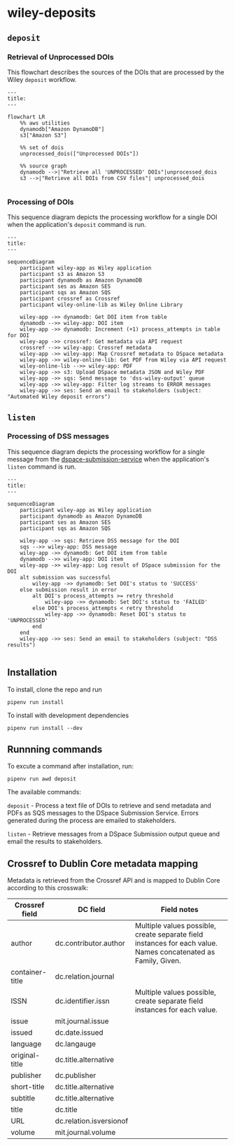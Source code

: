 # wiley-deposits


## `deposit`

### Retrieval of Unprocessed DOIs

This flowchart describes the sources of the DOIs that are processed by the Wiley `deposit` workflow.

```mermaid
---
title:
---

flowchart LR
    %% aws utilities
    dynamodb["Amazon DynamoDB"]
    s3["Amazon S3"]

    %% set of dois
    unprocessed_dois(["Unprocessed DOIs"])

    %% source graph
    dynamodb -->|"Retrieve all 'UNPROCESSED' DOIs"|unprocessed_dois
    s3 -->|"Retrieve all DOIs from CSV files"| unprocessed_dois
   
```

### Processing of DOIs

This sequence diagram depicts the processing workflow for a single DOI when the application's `deposit` command is run. 

```mermaid
---
title:
---

sequenceDiagram
    participant wiley-app as Wiley application
    participant s3 as Amazon S3
    participant dynamodb as Amazon DynamoDB
    participant ses as Amazon SES
    participant sqs as Amazon SQS
    participant crossref as Crossref
    participant wiley-online-lib as Wiley Online Library

    wiley-app ->> dynamodb: Get DOI item from table
    dynamodb -->> wiley-app: DOI item
    wiley-app ->> dynamodb: Increment (+1) process_attempts in table for DOI
    wiley-app ->> crossref: Get metadata via API request
    crossref -->> wiley-app: Crossref metadata
    wiley-app ->> wiley-app: Map Crossref metadata to DSpace metadata
    wiley-app ->> wiley-online-lib: Get PDF from Wiley via API request
    wiley-online-lib -->> wiley-app: PDF
    wiley-app ->> s3: Upload DSpace metadata JSON and Wiley PDF
    wiley-app ->> sqs: Send message to 'dss-wiley-output' queue
    wiley-app ->> wiley-app: Filter log streams to ERROR messages
    wiley-app ->> ses: Send an email to stakeholders (subject: "Automated Wiley deposit errors")
```

## `listen`

### Processing of DSS messages
This sequence diagram depicts the processing workflow for a single message from the [dspace-submission-service](https://github.com/MITLibraries/dspace-submission-service/tree/main) when the application's `listen` command is run.

```mermaid
---
title: 
---

sequenceDiagram
    participant wiley-app as Wiley application
    participant dynamodb as Amazon DynamoDB
    participant ses as Amazon SES
    participant sqs as Amazon SQS

    wiley-app ->> sqs: Retrieve DSS message for the DOI
    sqs -->> wiley-app: DSS message 
    wiley-app ->> dynamodb: Get DOI item from table
    dynamodb -->> wiley-app: DOI item
    wiley-app ->> wiley-app: Log result of DSpace submission for the DOI
    alt submission was successful
        wiley-app ->> dynamodb: Set DOI's status to 'SUCCESS'
    else submission result in error
        alt DOI's process_attempts >= retry threshold 
            wiley-app ->> dynamodb: Set DOI's status to 'FAILED'
        else DOI's process_attempts < retry threshold
            wiley-app ->> dynamodb: Reset DOI's status to 'UNPROCESSED'
        end
    end
    wiley-app ->> ses: Send an email to stakeholders (subject: "DSS results")


```


## Installation

To install, clone the repo and run 

```
pipenv run install 

```

To install with development dependencies

```
pipenv run install --dev
```

## Runnning commands

To excute a command after installation, run:

```
pipenv run awd deposit
```

The available commands:

`deposit` - Process a text file of DOIs to retrieve and send metadata and PDFs as SQS messages to the DSpace Submission Service. Errors generated during the process are emailed to stakeholders.

`listen` - Retrieve messages from a DSpace Submission output queue and email the results to stakeholders.

## Crossref to Dublin Core metadata mapping
Metadata is retrieved from the Crossref API and is mapped to Dublin Core according to this crosswalk:

Crossref field|DC field|Field notes
------ | ------ | -------
author|dc.contributor.author|Multiple values possible, create separate field instances for each value. Names concatenated as Family, Given.
container-title|dc.relation.journal|
ISSN|dc.identifier.issn|Multiple values possible, create separate field instances for each value.
issue|mit.journal.issue|
issued|dc.date.issued|
language|dc.langauge|
original-title|dc.title.alternative|
publisher|dc.publisher|
short-title|dc.title.alternative|
subtitle|dc.title.alternative|
title|dc.title|
URL|dc.relation.isversionof|
volume|mit.journal.volume|